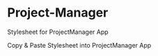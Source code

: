 # Project-Manager
Stylesheet for ProjectManager App

Copy & Paste Stylesheet into ProjectManager App
